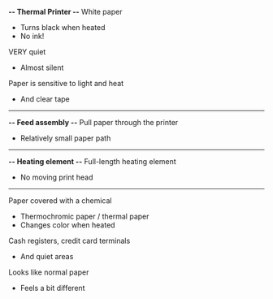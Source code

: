 **-- Thermal Printer --**
White paper 
- Turns black when heated
- No ink!

VERY quiet
- Almost silent

Paper is sensitive to light and heat
- And clear tape
---
**-- Feed assembly --**
Pull paper through the printer
- Relatively small paper path
---
**-- Heating element --**
Full-length heating element
- No moving print head
---
Paper covered with a chemical
- Thermochromic paper / thermal paper
- Changes color when heated

Cash registers, credit card terminals
- And quiet areas

Looks like normal paper
- Feels a bit different